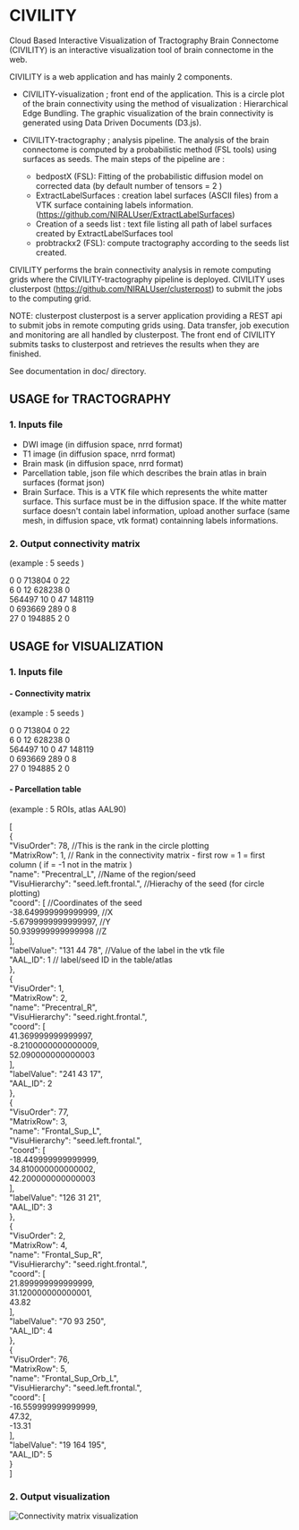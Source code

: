 # CIVILITY

Cloud Based Interactive Visualization of Tractography Brain Connectome (CIVILITY) is an interactive visualization tool of brain connectome in the web.

CIVILITY is a web application and has mainly 2 components.

- CIVILITY-visualization ; front end of the application. This is a circle plot of the brain connectivity using the method of visualization : Hierarchical Edge Bundling. The graphic visualization of the brain connectivity is generated using Data Driven Documents (D3.js).

- CIVILITY-tractography ; analysis pipeline. The analysis of the brain connectome is computed by a probabilistic method (FSL tools) using surfaces as seeds.
The main steps of the pipeline are : 
  * bedpostX (FSL): Fitting of the probabilistic diffusion model on corrected data (by default number of tensors = 2 )
  * ExtractLabelSurfaces : creation label surfaces (ASCII files) from a VTK surface containing labels information.(https://github.com/NIRALUser/ExtractLabelSurfaces)
  * Creation of a seeds list : text file listing all path of label surfaces created by ExtractLabelSurfaces tool
  * probtrackx2 (FSL): compute tractography according to the seeds list created.

CIVILITY performs the brain connectivity analysis in remote computing grids where the CIVILITY-tractography pipeline is deployed. CIVILITY uses clusterpost (https://github.com/NIRALUser/clusterpost) to submit the jobs to the computing grid. 

NOTE: clusterpost
clusterpost is a server application providing a REST api to submit jobs in remote computing grids using. Data transfer, job execution and monitoring are all handled by clusterpost.
The front end of CIVILITY submits tasks to clusterpost and retrieves the results when they are finished. 


See documentation in doc/ directory. 


## USAGE for TRACTOGRAPHY 

### 1. Inputs file 

 - DWI image (in diffusion space, nrrd format)
 - T1 image (in diffusion space, nrrd format)
 - Brain mask (in diffusion space, nrrd format)
 - Parcellation table, json file which describes the brain atlas in brain surfaces (format json)
 - Brain Surface. This is a VTK file which represents the white matter surface. This surface must be in the diffusion space. 
		If the white matter surface doesn't contain label information, upload another surface (same mesh, in diffusion space, vtk format) containning labels informations.


### 2. Output connectivity matrix  

(example : 5 seeds )

0  0  713804  0  22 <br/>
6  0  12  628238  0<br/>
564497  10  0  47  148119<br/>
0  693669  289  0  8<br/>
27  0  194885  2  0<br/>


## USAGE for VISUALIZATION 

### 1. Inputs file 

#### - Connectivity matrix

(example : 5 seeds )

0  0  713804  0  22 <br/>
6  0  12  628238  0<br/>
564497  10  0  47  148119<br/>
0  693669  289  0  8<br/>
27  0  194885  2  0<br/>


#### - Parcellation table 

(example : 5 ROIs, atlas AAL90)

[ <br/>
  { <br/>
    "VisuOrder": 78, //This is the rank in the circle plotting <br/> 
    "MatrixRow": 1, // Rank in the connectivity matrix - first row = 1 = first column ( if = -1 not in the matrix )  <br/> 
    "name": "Precentral_L", //Name of the region/seed  <br/>
    "VisuHierarchy": "seed.left.frontal.", //Hierachy of the seed (for circle plotting)  <br/>
    "coord": [ //Coordinates of the seed <br/> 
      -38.649999999999999, //X <br/> 
      -5.6799999999999997, //Y <br/>
      50.939999999999998 //Z <br/>
    ], <br/>
    "labelValue": "131 44 78", //Value of the label in the vtk file  <br/> 
    "AAL_ID": 1  // label/seed ID in the table/atlas <br/> 
  }, <br/>
  {<br/>
    "VisuOrder": 1, <br/>
    "MatrixRow": 2, <br/>
    "name": "Precentral_R", <br/>
    "VisuHierarchy": "seed.right.frontal.", <br/>
    "coord": [<br/>
      41.369999999999997, <br/>
      -8.2100000000000009, <br/>
      52.090000000000003<br/>
    ], <br/>
    "labelValue": "241 43 17", <br/>
    "AAL_ID": 2<br/>
  }, <br/>
  {<br/>
    "VisuOrder": 77, <br/>
    "MatrixRow": 3, <br/>
    "name": "Frontal_Sup_L", <br/>
    "VisuHierarchy": "seed.left.frontal.", <br/>
    "coord": [<br/>
      -18.449999999999999, <br/>
      34.810000000000002, <br/>
      42.200000000000003<br/>
    ], <br/>
    "labelValue": "126 31 21", <br/>
    "AAL_ID": 3<br/>
  }, <br/>
  {<br/>
    "VisuOrder": 2, <br/>
    "MatrixRow": 4, <br/>
    "name": "Frontal_Sup_R", <br/>
    "VisuHierarchy": "seed.right.frontal.", <br/>
    "coord": [<br/>
      21.899999999999999, <br/>
      31.120000000000001, <br/>
      43.82<br/>
    ], <br/>
    "labelValue": "70 93 250", <br/>
    "AAL_ID": 4<br/>
  }, <br/>
  {<br/>
    "VisuOrder": 76, <br/>
    "MatrixRow": 5, <br/>
    "name": "Frontal_Sup_Orb_L", <br/>
    "VisuHierarchy": "seed.left.frontal.", <br/>
    "coord": [<br/>
      -16.559999999999999, <br/>
      47.32, <br/>
      -13.31<br/>
    ], <br/>
    "labelValue": "19 164 195", <br/>
    "AAL_ID": 5<br/>
  }<br/>
 ]<br/>

### 2. Output visualization 

<img src="/doc/spiePaper/images/temp/deviation_1y.png
" alt="Connectivity matrix visualization"/>
